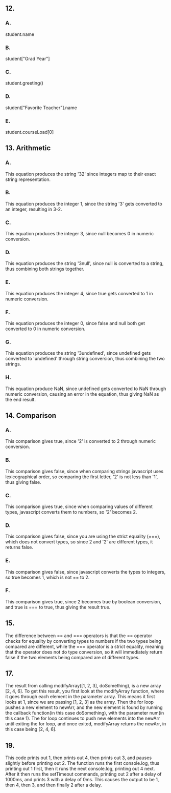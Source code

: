 ## **12.**  
### **A.**  
student.name  
### **B.**  
student["Grad Year"]  
### **C.**  
student.greeting()  
### **D.**  
student["Favorite Teacher"].name  
### **E.**  
student.courseLoad[0]  
  
## **13. Arithmetic**  
### **A.**  
This equation produces the string '32' since integers map to their exact string representation.  
### **B.**  
This equation produces the integer 1, since the string '3' gets converted to an integer, resulting in 3-2.  
### **C.**  
This equation produces the integer 3, since null becomes 0 in numeric conversion.  
### **D.**  
This equation produces the string '3null', since null is converted to a string, thus combining both strings together.  
### **E.**  
This equation produces the integer 4, since true gets converted to 1 in numeric conversion.  
### **F.**  
This equation produces the integer 0, since false and null both get converted to 0 in numeric conversion.  
### **G.**  
This equation produces the string '3undefined', since undefined gets converted to 'undefined' through string conversion, thus combining the two strings.  
### **H.**  
This equation produce NaN, since undefined gets converted to NaN through numeric conversion, causing an error in the equation, thus giving NaN as the end result.  
  
## **14. Comparison**  
### **A.**  
This comparison gives true, since '2' is converted to 2 through numeric conversion.  
### **B.**  
This comparison gives false, since when comparing strings javascript uses lexicographical order, so comparing the first letter, '2' is not less than '1', thus giving false.  
### **C.**  
This comparison gives true, since when comparing values of different types, javascript converts them to numbers, so '2' becomes 2.  
### **D.**  
This comparison gives false, since you are using the strict equality (===), which does not convert types, so since 2 and '2' are different types, it returns false.  
### **E.**  
This comparison gives false, since javascript converts the types to integers, so true becomes 1, which is not == to 2.  
### **F.**  
This comparison gives true, since 2 becomes true by boolean conversion, and true is === to true, thus giving the result true.  
  
## **15.**  
The difference between == and === operators is that the == operator checks for equality by converting types to numbers if the two types being compared are different, while the === operator is a strict equality, meaning that the operator does not do type conversion, so it will immediately return false if the two elements being compared are of different types.  
  
## **17.**  
The result from calling modifyArray([1, 2, 3], doSomething), is a new array [2, 4, 6]. To get this result, you first look at the modifyArray function, where it goes through each element in the parameter array. This means it first looks at 1, since we are passing [1, 2, 3] as the array. Then the for loop pushes a new element to newArr, and the new element is found by running the callback function(in this case doSomething), with the parameter num(in this case 1). The for loop continues to push new elements into the newArr until exiting the for loop, and once exited, modifyArray returns the newArr, in this case being [2, 4, 6].  
  
## **19.**  
This code prints out 1, then prints out 4, then prints out 3, and pauses slightly before printing out 2. The function runs the first console.log, thus printing out 1 first, then it runs the next console.log, printing out 4 next. After it then runs the setTimeout commands, printing out 2 after a delay of 1000ms, and prints 3 with a delay of 0ms. This causes the output to be 1, then 4, then 3, and then finally 2 after a delay.  